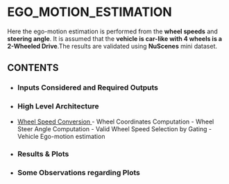 # EGO_MOTION_ESTIMATION
Here the ego-motion estimation is performed from the **wheel speeds** and **steering angle**. It is assumed that the **vehicle is car-like with 4 wheels is a 2-Wheeled Drive**.The results are validated using **NuScenes** mini dataset.

## CONTENTS

 - ### Inputs Considered and Required Outputs
 - ### High Level Architecture
 - <u> Wheel Speed Conversion </u>
       - Wheel Coordinates Computation
       - Wheel Steer Angle Computation
       - Valid Wheel Speed Selection by Gating
       - Vehicle Ego-motion estimation   
 - ### Results & Plots
 - ### Some Observations regarding Plots

